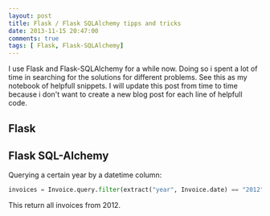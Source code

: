 ```yaml
---
layout: post
title: Flask / Flask SQLAlchemy tipps and tricks
date: 2013-11-15 20:47:00
comments: true
tags: [ Flask, Flask-SQLAlchemy]
---
```


I use Flask and Flask-SQLAlchemy for a while now. Doing so i spent a lot of time in searching for the solutions for different problems.
See this as my notebook of helpfull snippets. I will update this post from time to time because i don't want to create a new blog post for each line of helpfull code.

<!--more-->

## Flask

## Flask SQL-Alchemy

Querying a certain year by a datetime column:

```python
invoices = Invoice.query.filter(extract("year", Invoice.date) == "2012").all()
```

This return all invoices from 2012.

